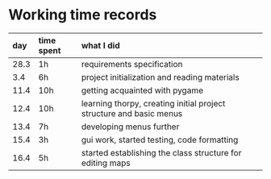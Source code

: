 # Working time records

| day | time spent | what I did |
| :-- | :--------- | :--------- |
| 28.3| 1h	   | requirements specification |
| 3.4 | 6h	   | project initialization and reading materials |
| 11.4| 10h    | getting acquainted with pygame |
| 12.4| 10h    | learning thorpy, creating initial project structure and basic menus |
| 13.4| 7h     | developing menus further |
| 15.4| 3h     | gui work, started testing, code formatting |
| 16.4| 5h     | started establishing the class structure for editing maps |